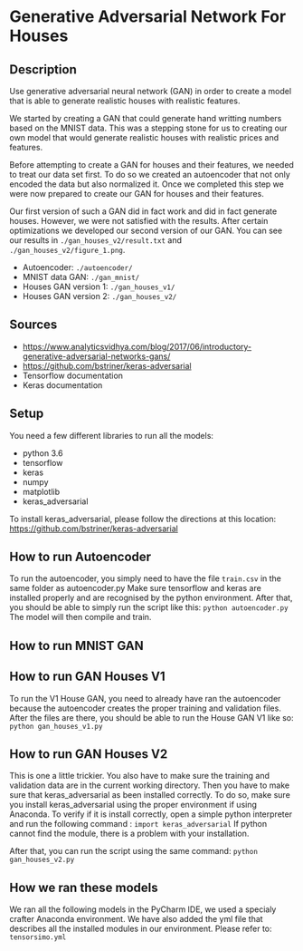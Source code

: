 # Generative Adversarial Network For Houses

## Description

Use generative adversarial neural network (GAN) in order to create a model that is able to generate realistic houses with realistic features.

We started by creating a GAN that could generate hand writting numbers based on the MNIST data. This was a stepping stone for us to creating our own model that would generate realistic houses with realistic prices and features.

Before attempting to create a GAN for houses and their features, we needed to treat our data set first. To do so we created an autoencoder that not only encoded the data but also normalized it. Once we completed this step we were now prepared to create our GAN for houses and their features.

Our first version of such a GAN did in fact work and did in fact generate houses. However, we were not satisfied with the results. After certain optimizations we developed our second version of our GAN. You can see our results in `./gan_houses_v2/result.txt` and `./gan_houses_v2/figure_1.png`.

* Autoencoder: `./autoencoder/`
* MNIST data GAN: `./gan_mnist/`
* Houses GAN version 1: `./gan_houses_v1/`
* Houses GAN version 2: `./gan_houses_v2/`

## Sources

* https://www.analyticsvidhya.com/blog/2017/06/introductory-generative-adversarial-networks-gans/
* https://github.com/bstriner/keras-adversarial
* Tensorflow documentation
* Keras documentation

## Setup
You need a few different libraries to run all the models:
* python 3.6
* tensorflow
* keras
* numpy
* matplotlib
* keras_adversarial

To install keras_adversarial, please follow the directions at this location: https://github.com/bstriner/keras-adversarial

## How to run Autoencoder
To run the autoencoder, you simply need to have the file `train.csv` in the same folder as autoencoder.py
Make sure tensorflow and keras are installed properly and are recognised by the python environment.
After that, you should be able to simply run the script like this:
`python autoencoder.py`
The model will then compile and train.

## How to run MNIST GAN

## How to run GAN Houses V1
To run the V1 House GAN, you need to already have ran the autoencoder because the autoencoder creates the proper training and validation files. After the files are there, you should be able to run the House GAN V1 like so:
`python gan_houses_v1.py`

## How to run GAN Houses V2
This is one a little trickier. You also have to make sure the training and validation data are in the current working directory. Then you have to make sure that keras_adversarial as been installed correctly. To do so, make sure you install keras_adversarial using the proper environment if using Anaconda. To verify if it is install correctly, open a simple python interpreter and run the following command :
`import keras_adversarial`
If python cannot find the module, there is a problem with your installation.

After that, you can run the script using the same command:
`python gan_houses_v2.py`

## How we ran these models
We ran all the following models in the PyCharm IDE, we used a specialy crafter Anaconda environment. 
We have also added the yml file that describes all the installed modules in our environment. Please refer to: 
`tensorsimo.yml`
